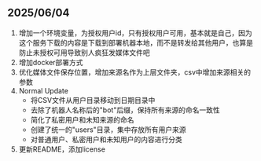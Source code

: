 ## 2025/06/04

1. 增加一个环境变量，为授权用户id，只有授权用户可用，基本就是自己，因为这个服务下载的内容是下载到部署机器本地，而不是转发给其他用户，也算是防止未授权可用导致别人疯狂发媒体文件吧
2. 增加docker部署方式
3. 优化媒体文件保存位置，增加来源名作为上层文件夹，csv中增加来源相关的参数
4. Normal Update
   - 将CSV文件从用户目录移动到日期目录中
   - 去除了机器人名称后的"bot"后缀，保持所有来源的命名一致性
   - 简化了私密用户和未知来源的命名
   - 创建了统一的"users"目录，集中存放所有用户来源
   - 对普通用户、私密用户和未知用户的内容进行分类
5. 更新README，添加license
